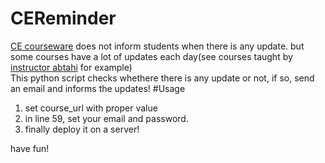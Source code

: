 # CEReminder
<a href="http://ce.sharif.edu/programs-and-courses/">CE courseware</a> does not inform students when there is any update.
but some courses have a lot of updates each day(see courses taught by <a href="http://sharif.edu/~abtahi/">instructor abtahi</a> for example)
<br/>
This python script checks whethere there is any update or not, if so, send an email and informs the updates!
#Usage
1. set course_url with proper value
2. in line 59, set your email and password.
3. finally deploy it on a server!


have fun!
